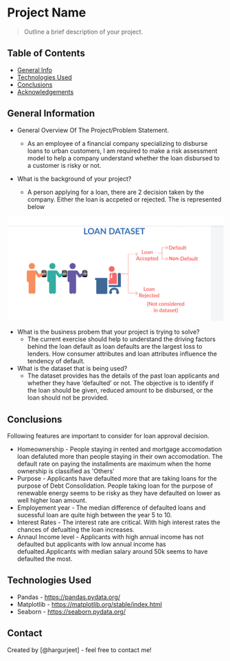 # Project Name
> Outline a brief description of your project.


## Table of Contents
* [General Info](#general-information)
* [Technologies Used](#technologies-used)
* [Conclusions](#conclusions)
* [Acknowledgements](#acknowledgements)

<!-- You can include any other section that is pertinent to your problem -->

## General Information
- General Overview Of The Project/Problem Statement.
  -   As an employee of a financial company specializing to disburse loans to urban customers, I am required to make a risk assessment model to help a company understand whether the loan disbursed to a customer is risky or not. 
 
- What is the background of your project?
  - A person applying for a loan, there are 2 decision taken by the company. Either the loan is accpeted or rejected. The is represented below
  
![alt text](https://github.com/hargurjeet/Lending-Club-CaseStudy/blob/main/loan_dataset.PNG)

- What is the business probem that your project is trying to solve?
  - The current exercise should help to understand the driving factors behind the loan default as loan defaults are the largest loss to lenders. How consumer attributes and loan attributes influence the tendency of default.
- What is the dataset that is being used?
  - The dataset provides has the details of the past loan applicants and whether they have ‘defaulted’ or not. The objective is to identify if the loan should be given, reduced amount to be disbursed, or the loan should not be provided.

<!-- You don't have to answer all the questions - just the ones relevant to your project. -->

## Conclusions
Following features are important to consider for loan approval decision.

- Homeownership - People staying in rented and mortgage accomodation loan defaluted more than people staying in their own accomodation. The default rate on paying the installments are maximum when the home ownership is classified as 'Others'
- Purpose - Applicants have defaulted more that are taking loans for the purpose of Debt Consolidation. People taking loan for the purpose of renewable energy seems to be risky as they have defaulted on lower as well higher loan amount.
- Employement year - The median difference of defaulted loans and sucessful loan are quite high between the year 5 to 10.
- Interest Rates - The interest rate are critical. With high interest rates the chances of defualting the loan increases.
- Annaul Income level - Applicants with high annual income has not defaulted but applicants with low annual income has defualted.Applicants with median salary around 50k seems to have defaulted the most.


## Technologies Used
- Pandas - https://pandas.pydata.org/
- Matplotlib - https://matplotlib.org/stable/index.html
- Seaborn - https://seaborn.pydata.org/

<!-- As the libraries versions keep on changing, it is recommended to mention the version of library used in this project -->

## Contact
Created by [@hargurjeet] - feel free to contact me!


<!-- Optional -->
<!-- ## License -->
<!-- This project is open source and available under the [... License](). -->

<!-- You don't have to include all sections - just the one's relevant to your project -->
